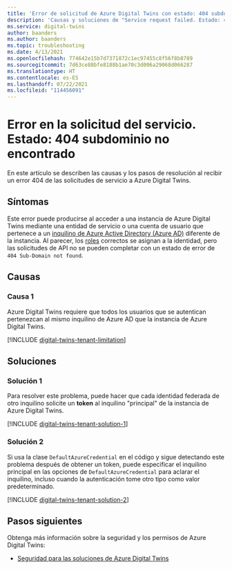 ```yaml
---
title: 'Error de solicitud de Azure Digital Twins con estado: 404 subdominio no encontrado'
description: 'Causas y soluciones de "Service request failed. Estado: 404 subdominio no encontrado" en Azure Digital Twins.'
ms.service: digital-twins
author: baanders
ms.author: baanders
ms.topic: troubleshooting
ms.date: 4/13/2021
ms.openlocfilehash: 774642e15b7d7371872c1ec97455c8f56f8b8789
ms.sourcegitcommit: 7d63ce88bfe8188b1ae70c3d006a29068d066287
ms.translationtype: HT
ms.contentlocale: es-ES
ms.lasthandoff: 07/22/2021
ms.locfileid: "114456091"
---
```

# <a name="service-request-failed-status-404-sub-domain-not-found"></a>Error en la solicitud del servicio. Estado: 404 subdominio no encontrado

En este artículo se describen las causas y los pasos de resolución al recibir un error 404 de las solicitudes de servicio a Azure Digital Twins. 

## <a name="symptoms"></a>Síntomas

Este error puede producirse al acceder a una instancia de Azure Digital Twins mediante una entidad de servicio o una cuenta de usuario que pertenece a un [inquilino de Azure Active Directory (Azure AD)](../active-directory/develop/quickstart-create-new-tenant.md) diferente de la instancia. Al parecer, los [roles](concepts-security.md) correctos se asignan a la identidad, pero las solicitudes de API no se pueden completar con un estado de error de `404 Sub-Domain not found`.

## <a name="causes"></a>Causas

### <a name="cause-1"></a>Causa 1

Azure Digital Twins requiere que todos los usuarios que se autentican pertenezcan al mismo inquilino de Azure AD que la instancia de Azure Digital Twins.

[!INCLUDE [digital-twins-tenant-limitation](../../includes/digital-twins-tenant-limitation.md)]

## <a name="solutions"></a>Soluciones

### <a name="solution-1"></a>Solución 1

Para resolver este problema, puede hacer que cada identidad federada de otro inquilino solicite un **token** al inquilino "principal" de la instancia de Azure Digital Twins. 

[!INCLUDE [digital-twins-tenant-solution-1](../../includes/digital-twins-tenant-solution-1.md)]

### <a name="solution-2"></a>Solución 2

Si usa la clase `DefaultAzureCredential` en el código y sigue detectando este problema después de obtener un token, puede especificar el inquilino principal en las opciones de `DefaultAzureCredential` para aclarar el inquilino, incluso cuando la autenticación tome otro tipo como valor predeterminado.

[!INCLUDE [digital-twins-tenant-solution-2](../../includes/digital-twins-tenant-solution-2.md)]

## <a name="next-steps"></a>Pasos siguientes

Obtenga más información sobre la seguridad y los permisos de Azure Digital Twins:
* [Seguridad para las soluciones de Azure Digital Twins](concepts-security.md)
